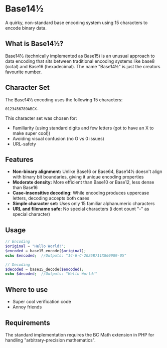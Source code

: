 # Base14½

A quirky, non-standard base encoding system using 15 characters to encode binary data.

## What is Base14½?

Base14½ (technically implemented as Base15) is an unusual approach to data encoding that sits between traditional encoding systems like base8 (octal) and Base16 (hexadecimal).
The name "Base14½" is just the creators favourite number.

## Character Set

The Base14½ encoding uses the following 15 characters:

```
0123456789ABCX-
```

This character set was chosen for:
- Familiarity (using standard digits and few letters (got to have an X to make super cool))
- Avoiding visual confusion (no O vs 0 issues)
- URL-safety

## Features

- **Non-binary alignment:** Unlike Base16 or Base64, Base14½ doesn't align with binary bit boundaries, giving it unique encoding properties
- **Moderate density:** More efficient than Base10 or Base12, less dense than Base16
- **Case-insensitive decoding:** While encoding produces uppercase letters, decoding accepts both cases
- **Simple character set:** Uses only 15 familiar alphanumeric characters
- **URL and filename safe:** No special characters (i dont count "-" as special character)

## Usage

```php
// Encoding
$original = "Hello World!";
$encoded = base15_encode($original);
echo $encoded;  //Outputs: "14-6-C-2026B711X860989-05"

// Decoding
$decoded = base15_decode($encoded);
echo $decoded;  //Outputs: "Hello World!"
```
## Where to use
- Super cool verification code
- Annoy friends

## Requirements

The standard implementation requires the BC Math extension in PHP for handling "arbitrary-precision mathematics".
